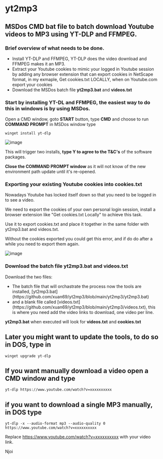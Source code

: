 # yt2mp3
## MSDos CMD bat file to batch download Youtube videos to MP3 using YT-DLP and FFMPEG.

### Brief overview of what needs to be done.
<ul>
<li>Install YT-DLP and FFMPEG, YT-DLP does the video download and FFMPEG makes it an MP3.</li>
<li>Extract your Youtube cookies to mimic your logged in Youtube session by adding any browser extension that can export cookies in NetScape format, in my exmaple, Get cookies.txt LOCALLY, when on Youtube.com export your cookies</li>
<li>Download the MSDos batch file <b>yt2mp3.bat</b> and <b>videos.txt</b></li>
</ul>

### Start by installing YT-DL and FFMPEG, the easiest way to do this in windows is by using MSDos.

Open a CMD window, goto **START** button, type **CMD** and choose to run **COMMAND PROMPT** in MSDos window type

`winget install yt-dlp`

![image](https://github.com/user-attachments/assets/86bd0734-2da1-4b11-a094-0b60605f22b4)

This will trigger two installs, **type Y to agree to the T&C's** of the software packages.

**Close the COMMAND PROMPT window** as it will not know of the new environment path update until it's re-opened.

### Exporting your existing Youtube cookies into cookies.txt
Nowadays Youtube has locked itself down so that you need to be logged in to see a video.

We need to export the cookies of your own personal login session, install a browser extension like "Get cookies.txt Locally" to achieve this task.

Use it to export cookies.txt and place it together in the same folder with yt2mp3.bat and videos.txt.

Without the cookies exported you could get this error, and if do do after a while you need to export them again.

![image](https://github.com/user-attachments/assets/181b8234-a8d0-4ca0-9f77-b1c9e5711606)


### Download the batch file yt2mp3.bat and videos.txt
Download the two files:
<ul>
  <li> The batch file that will orchastrate the process now the tools are installed, [yt2mp3.bat] (https://github.com/xuan69/yt2mp3/blob/main/yt2mp3/yt2mp3.bat)</li>
  <li> and a blank file called [videos.txt] (https://github.com/xuan69/yt2mp3/blob/main/yt2mp3/videos.txt), this is where you need add the video links to download, one video per line.</li>
</ul>  

**yt2mp3.bat** when executed will look for **videos.txt** and **cookies.txt**


## Later you might want to update the tools, to do so in DOS, type in

`winget upgrade yt-dlp`


## If you want manually download a video open a CMD window and type

`yt-dlp https://www.youtube.com/watch?v=xxxxxxxxxx`

## if you want to download a single MP3 manually, in DOS type

`yt-dlp -x --audio-format mp3 --audio-quality 0 https://www.youtube.com/watch?v=xxxxxxxxxx`

Replace https://www.youtube.com/watch?v=xxxxxxxxxx with your video link.


Njoi





